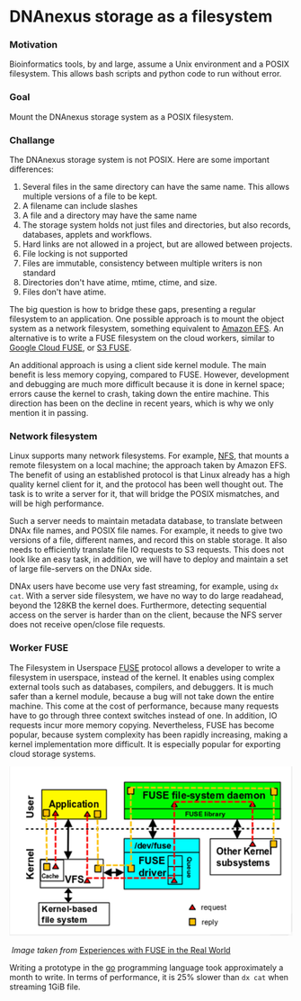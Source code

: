 # DNAnexus storage as a filesystem

### Motivation

Bioinformatics tools, by and large, assume a Unix environment and a POSIX filesystem. This allows bash scripts and python code to run without error.

### Goal

Mount the DNAnexus storage system as a POSIX filesystem.

### Challange

The DNAnexus storage system is not POSIX. Here are some important differences:

1. Several files in the same directory can have the same name. This allows multiple versions of a file to be kept.
2. A filename can include slashes
3. A file and a directory may have the same name
4. The storage system holds not just files and directories, but also records, databases, applets and workflows.
5. Hard links are not allowed in a project, but are allowed between projects.
6. File locking is not supported
7. Files are immutable, consistency between multiple writers is non standard
8. Directories don't have atime, mtime, ctime, and size.
9. Files don't have atime.

The big question is how to bridge these gaps, presenting a regular filesystem to an application. One possible approach is to mount the object system as a network filesystem, something equivalent to [Amazon EFS](https://aws.amazon.com/efs/). An alternative is to write a FUSE filesystem on the cloud workers, similar to [Google Cloud FUSE](https://cloud.google.com/storage/docs/gcs-fuse), or [S3 FUSE](https://github.com/s3fs-fuse/s3fs-fuse).

An additional approach is using a client side kernel module. The main benefit is less memory copying, compared to FUSE. However, development and debugging are much more difficult because it is done in kernel space; errors cause the kernel to crash, taking down the entire machine. This direction has been on the decline in recent years, which is why we only mention it in passing.

### Network filesystem

Linux supports many network filesystems. For example, [NFS](https://en.wikipedia.org/wiki/Network_File_System), that mounts a remote filesystem on a local machine; the approach taken by Amazon EFS. The benefit of using an established protocol is that Linux already has a high quality kernel client for it, and the protocol has been well thought out. The task is to write a server for it, that will bridge the POSIX mismatches, and will be high performance.

Such a server needs to maintain metadata database, to translate between DNAx file names, and POSIX file names. For example, it needs to give two versions of a file, different names, and record this on stable storage. It also needs to efficiently translate file IO requests to S3 requests. This does not look like an easy task, in addition, we will have to deploy and maintain a set of large file-servers on the DNAx side.

DNAx users have become use very fast streaming, for example, using `dx cat`. With a server side filesystem, we have no way to do large readahead, beyond the 128KB the kernel does. Furthermore, detecting sequential access on the server is harder than on the client, because the NFS server does not receive open/close file requests.

### Worker FUSE

The Filesystem in Userspace [FUSE](https://en.wikipedia.org/wiki/Filesystem_in_Userspace) protocol allows a developer to write a filesystem in userspace, instead of the kernel. It enables using complex external tools such as databases, compilers, and debuggers. It is much safer than a kernel module, because a bug will not take down the entire machine. This come at the cost of performance, because many requests have to go through three context switches instead of one. In addition, IO requests incur more memory copying. Nevertheless, FUSE has become popular, because system complexity has been rapidly increasing, making a kernel implementation more difficult. It is especially popular for exporting cloud storage systems.

![fuse](./fuse.png)

​								*Image taken from* [Experiences with FUSE in the Real World](https://www.usenix.org/sites/default/files/conference/protected-files/vault19_slides_pillai.pdf)

Writing a prototype in the [go](https://golang.org/) programming language took approximately a month to write. In terms of performance, it is 25% slower than `dx cat` when streaming 1GiB file.
